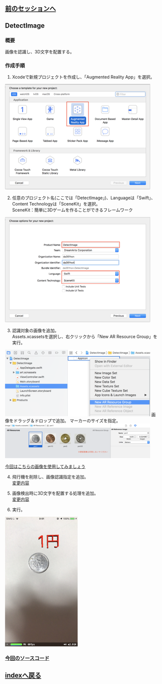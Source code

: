 ## [前のセッションへ](../DetectHPlane)


## DetectImage
### 概要
画像を認識し、3D文字を配置する。
### 作成手順  

1. Xcodeで新規プロジェクトを作成し、「Augmented Reality App」を選択。  
<img src="images/detect_image_select_ar.png" width="480"/>   

2. 任意のプロジェクト名(ここでは「DetectImage」)、Languageは「Swift」、Content Technologyは「SceneKit」を選択。  
SceneKit：簡単に3Dゲームを作ることができるフレームワーク  
<img src="images/detect_image_select_swift_scene_kit.png" width="480"/>  

3. 認識対象の画像を追加。  
Assets.xcassetsを選択し、右クリックから「New AR Resource Group」を実行。
<img src="images/detect_image_add_resource_group.png" width="480"/>   
画像をドラッグ＆ドロップで追加。 マーカーのサイズを指定。 
<img src="images/detect_image_add_images.png" width="480"/>   

[今回はこちらの画像を使用してみましょう](https://user-images.githubusercontent.com/23329399/52778914-7058d200-308a-11e9-8947-64876a70f037.png)

4. 飛行機を削除し、画像認識指定を追加。  
[変更内容](https://github.com/KantaiMishima/ARKit/commit/518822df211222c2846de0c66a99ced85e8a8124)

5. 画像検出時に3D文字を配置する処理を追加。  
[変更内容](https://github.com/KantaiMishima/ARKit/commit/565363260d6a12616808afe659c2a243bffe3a3e)

6. 実行。  
<img src="images/detect_image_run.jpeg" width="240"/>   

### [今回のソースコード](./DetectImage/ViewController.swift)

## [indexへ戻る](../../../)
